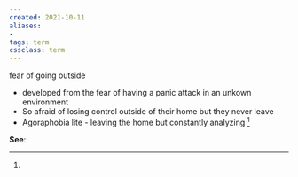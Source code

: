 ```yaml
---
created: 2021-10-11
aliases:
- 
tags: term
cssclass: term
---
```


fear of going outside
- developed from the fear of having a panic attack in an unkown environment
- So afraid of losing control outside of their home but they never leave
- Agoraphobia lite - leaving the home but constantly analyzing [^1]

**See**::

[^1]: 
